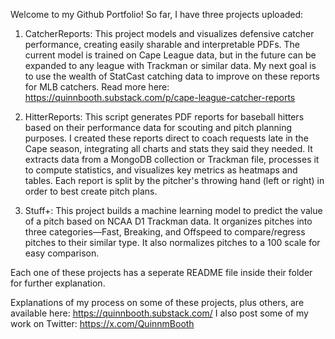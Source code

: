 Welcome to my Github Portfolio! So far, I have three projects uploaded:

1. CatcherReports: This project models and visualizes defensive catcher performance, creating easily sharable and interpretable PDFs. The current model is trained on Cape League data, but in the future can be expanded to any league with Trackman or similar data. My next goal is to use the wealth of StatCast catching data to improve on these reports for MLB catchers. Read more here: https://quinnbooth.substack.com/p/cape-league-catcher-reports
   
2. HitterReports: This script generates PDF reports for baseball hitters based on their performance data for scouting and pitch planning purposes. I created these reports direct to coach requests late in the Cape season, integrating all charts and stats they said they needed. It extracts data from a MongoDB collection or Trackman file, processes it to compute statistics, and visualizes key metrics as heatmaps and tables. Each report is split by the pitcher's throwing hand (left or right) in order to best create pitch plans.
  
3. Stuff+: This project builds a machine learning model to predict the value of a pitch based on NCAA D1 Trackman  data. It organizes pitches into three categories—Fast, Breaking, and Offspeed to compare/regress pitches to their similar type. It also normalizes pitches to a 100 scale for easy comparison. 

Each one of these projects has a seperate README file inside their folder for further explanation.

Explanations of my process on some of these projects, plus others, are available here: https://quinnbooth.substack.com/
I also post some of my work on Twitter: https://x.com/QuinnmBooth
